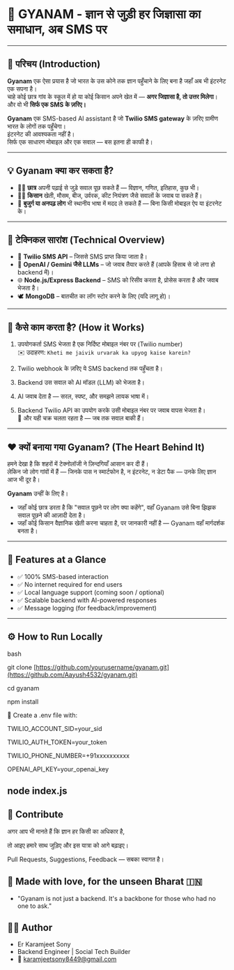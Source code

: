 # 📡 GYANAM - ज्ञान से जुड़ी हर जिज्ञासा का समाधान, अब SMS पर

---

## 🌾 **परिचय (Introduction)**

**Gyanam** एक ऐसा प्रयास है जो भारत के उस कोने तक ज्ञान पहुँचाने के लिए बना है जहाँ अब भी इंटरनेट एक सपना है।  
चाहे कोई छात्र गांव के स्कूल में हो या कोई किसान अपने खेत में — **अगर जिज्ञासा है, तो उत्तर मिलेगा**।  
और वो भी **सिर्फ एक SMS के ज़रिए।**

**Gyanam** एक SMS-based AI assistant है जो **Twilio SMS gateway** के ज़रिए ग्रामीण भारत के लोगों तक पहुँचेगा।  
इंटरनेट की आवश्यकता नहीं है।  
सिर्फ एक साधारण मोबाइल और एक सवाल — बस इतना ही काफी है।

---

## 💡 **Gyanam क्या कर सकता है?**

- 👩‍🎓 **छात्र** अपनी पढ़ाई से जुड़े सवाल पूछ सकते हैं — विज्ञान, गणित, इतिहास, कुछ भी।
- 👨‍🌾 **किसान** खेती, मौसम, बीज, उर्वरक, कीट नियंत्रण जैसे सवालों के जवाब पा सकते हैं।
- 👵 **बुजुर्ग या अनपढ़ लोग** भी स्थानीय भाषा में मदद ले सकते हैं — बिना किसी मोबाइल ऐप या इंटरनेट के।

---

## 🔧 **टेक्निकल सारांश (Technical Overview)**

- 📨 **Twilio SMS API** – जिससे SMS प्राप्त किया जाता है।
- 🧠 **OpenAI / Gemini जैसे LLMs** – जो जवाब तैयार करते हैं (आपके हिसाब से जो लगा हो backend में)।
- 🌐 **Node.js/Express Backend** – SMS को रिसीव करता है, प्रोसेस करता है और जवाब भेजता है।
- 🕊️ **MongoDB** – बातचीत का लॉग स्टोर करने के लिए (यदि लागू हो)।

---

## 🧠 **कैसे काम करता है? (How it Works)**

1. उपयोगकर्ता SMS भेजता है एक निर्दिष्ट मोबाइल नंबर पर (Twilio number)  
   ✉️ उदाहरण: `Kheti me jaivik urvarak ka upyog kaise karein?`

2. Twilio webhook के ज़रिए ये SMS backend तक पहुँचता है।

3. Backend उस सवाल को AI मॉडल (LLM) को भेजता है।

4. AI जवाब देता है — सरल, स्पष्ट, और समझने लायक भाषा में।

5. Backend Twilio API का उपयोग करके उसी मोबाइल नंबर पर जवाब वापस भेजता है।  
   🔁 और यही चक्र चलता रहता है — जब तक सवाल बाकी हैं।

---

## ❤️ **क्यों बनाया गया Gyanam? (The Heart Behind It)**

हमने देखा है कि शहरों में टेक्नोलॉजी ने ज़िन्दगियाँ आसान कर दी हैं।  
लेकिन जो लोग गांवों में हैं — जिनके पास न स्मार्टफोन है, न इंटरनेट, न डेटा पैक — उनके लिए ज्ञान आज भी दूर है।

**Gyanam** उन्हीं के लिए है।

- जहाँ कोई छात्र डरता है कि "सवाल पूछने पर लोग क्या कहेंगे", वहाँ Gyanam उसे बिना झिझक सवाल पूछने की आज़ादी देता है।
- जहाँ कोई किसान वैज्ञानिक खेती करना चाहता है, पर जानकारी नहीं है — Gyanam वहाँ मार्गदर्शक बनता है।

---

## 🚀 **Features at a Glance**

- ✅ 100% SMS-based interaction
- ✅ No internet required for end users
- ✅ Local language support (coming soon / optional)
- ✅ Scalable backend with AI-powered responses
- ✅ Message logging (for feedback/improvement)

---

## ⚙️ **How to Run Locally**

bash

git clone [https://github.com/yourusername/gyanam.git](https://github.com/Aayush4532/gyanam.git)

cd gyanam

npm install

📝 Create a .env file with:

TWILIO_ACCOUNT_SID=your_sid

TWILIO_AUTH_TOKEN=your_token

TWILIO_PHONE_NUMBER=+91xxxxxxxxxx

OPENAI_API_KEY=your_openai_key

node index.js
---

## 🙏 **Contribute**
अगर आप भी मानते हैं कि ज्ञान हर किसी का अधिकार है,

तो आइए हमारे साथ जुड़िए और इस यात्रा को आगे बढ़ाइए।

Pull Requests, Suggestions, Feedback — सबका स्वागत है।

## 🫶 **Made with love, for the unseen Bharat 🇮🇳**
- "Gyanam is not just a backend. It's a backbone for those who had no one to ask."

## 🧑‍💻 **Author**
- Er Karamjeet Sony
- Backend Engineer | Social Tech Builder
- 📧 karamjeetsony8449@gmail.com
